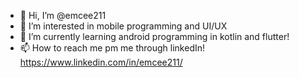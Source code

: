 - 👋 Hi, I’m @emcee211
- 👀 I’m interested in mobile programming and UI/UX
- 🌱 I’m currently learning android programming in kotlin and flutter!
- 📫 How to reach me pm me through linkedIn! https://www.linkedin.com/in/emcee211/

<!---
emcee211/emcee211 is a ✨ special ✨ repository because its `README.md` (this file) appears on your GitHub profile.
You can click the Preview link to take a look at your changes.
--->
